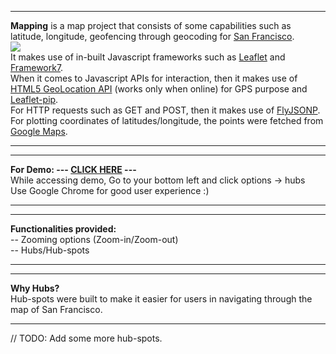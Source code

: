 ***
<b>Mapping</b> is a map project that consists of some capabilities such as latitude, longitude, geofencing through geocoding for <a href="https://en.wikipedia.org/wiki/San_Francisco">San Francisco</a>.<br>
![](http://justinsomnia.org/images/san-francisco-neighborhood-map.jpg)
<br>
It makes use of in-built Javascript frameworks such as <a href="https://github.com/Leaflet/Leaflet">Leaflet</a> and <a href="https://github.com/nolimits4web/Framework7">Framework7</a>. <br>
When it comes to Javascript APIs for interaction, then it makes use of <a href="http://www.w3schools.com/html/html5_geolocation.asp">HTML5 GeoLocation API</a> (works only when online) for GPS purpose and <a href="https://github.com/mapbox/leaflet-pip">Leaflet-pip</a>.<br>
For HTTP requests such as GET and POST, then it makes use of <a href="https://github.com/alotaiba/FlyJSONP">FlyJSONP</a>.<br>
For plotting coordinates of latitudes/longitude, the points were fetched from <a href="https://maps.google.com/">Google Maps</a>.<br>
***
***
<b>For Demo: --- <a href="http://ashumeow.github.io/mapping/">CLICK HERE</a> ---</b> <br>
While accessing demo, Go to your bottom left and click options -> hubs <br>
Use Google Chrome for good user experience :)
***
***
<b>Functionalities provided:</b><br>
-- Zooming options (Zoom-in/Zoom-out) <br>
-- Hubs/Hub-spots
***
***
<b>Why Hubs?</b> <br>
Hub-spots were built to make it easier for users in navigating through the map of San Francisco.
***
// TODO: Add some more hub-spots.